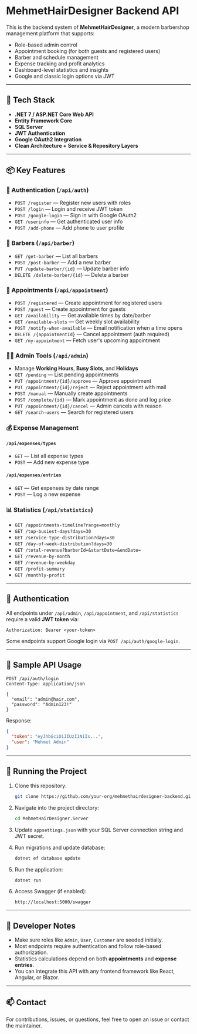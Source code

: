 # MehmetHairDesigner Backend API

This is the backend system of **MehmetHairDesigner**, a modern barbershop management platform that supports:

- Role-based admin control  
- Appointment booking (for both guests and registered users)  
- Barber and schedule management  
- Expense tracking and profit analytics  
- Dashboard-level statistics and insights  
- Google and classic login options via JWT  

---

## 🚀 Tech Stack

- **.NET 7 / ASP.NET Core Web API**  
- **Entity Framework Core**  
- **SQL Server**  
- **JWT Authentication**  
- **Google OAuth2 Integration**  
- **Clean Architecture + Service & Repository Layers**

---

## 📦 Key Features

### 🔐 Authentication (`/api/auth`)
- `POST /register` — Register new users with roles  
- `POST /login` — Login and receive JWT token  
- `POST /google-login` — Sign in with Google OAuth2  
- `GET /userinfo` — Get authenticated user info  
- `POST /add-phone` — Add phone to user profile  

### 💈 Barbers (`/api/barber`)
- `GET /get-barber` — List all barbers  
- `POST /post-barber` — Add a new barber  
- `PUT /update-barber/{id}` — Update barber info  
- `DELETE /delete-barber/{id}` — Delete a barber  

### 📅 Appointments (`/api/appointment`)
- `POST /registered` — Create appointment for registered users  
- `POST /guest` — Create appointment for guests  
- `GET /availability` — Get available times by date/barber  
- `GET /available-slots` — Get weekly slot availability  
- `POST /notify-when-available` — Email notification when a time opens  
- `DELETE /{appointmentId}` — Cancel appointment (auth required)  
- `GET /my-appointment` — Fetch user's upcoming appointment  

### 🧑‍💼 Admin Tools (`/api/admin`)
- Manage **Working Hours**, **Busy Slots**, and **Holidays**  
- `GET /pending` — List pending appointments  
- `PUT /appointment/{id}/approve` — Approve appointment  
- `PUT /appointment/{id}/reject` — Reject appointment with mail  
- `POST /manual` — Manually create appointments  
- `POST /complete/{id}` — Mark appointment as done and log price  
- `PUT /appointment/{id}/cancel` — Admin cancels with reason  
- `GET /search-users` — Search for registered users  

### 💰 Expense Management
#### `/api/expenses/types`
- `GET` — List all expense types  
- `POST` — Add new expense type  

#### `/api/expenses/entries`
- `GET` — Get expenses by date range  
- `POST` — Log a new expense  

### 📊 Statistics (`/api/statistics`)
- `GET /appointments-timeline?range=monthly`  
- `GET /top-busiest-days?days=30`  
- `GET /service-type-distribution?days=30`  
- `GET /day-of-week-distribution?days=30`  
- `GET /total-revenue?barberId=&startDate=&endDate=`  
- `GET /revenue-by-month`  
- `GET /revenue-by-weekday`  
- `GET /profit-summary`  
- `GET /monthly-profit`  

---

## 🔑 Authentication

All endpoints under `/api/admin`, `/api/appointment`, and `/api/statistics` require a valid **JWT token** via:

```
Authorization: Bearer <your-token>
```

Some endpoints support Google login via `POST /api/auth/google-login`.

---

## 📂 Sample API Usage

```http
POST /api/auth/login
Content-Type: application/json

{
  "email": "admin@hair.com",
  "password": "Admin123!"
}
```

Response:

```json
{
  "token": "eyJhbGciOiJIUzI1NiIs...",
  "user": "Mehmet Admin"
}
```

---

## 🧪 Running the Project

1. Clone this repository:
   ```bash
   git clone https://github.com/your-org/mehmethairdesigner-backend.git
   ```

2. Navigate into the project directory:
   ```bash
   cd MehmetHairDesigner.Server
   ```

3. Update `appsettings.json` with your SQL Server connection string and JWT secret.

4. Run migrations and update database:
   ```bash
   dotnet ef database update
   ```

5. Run the application:
   ```bash
   dotnet run
   ```

6. Access Swagger (if enabled):
   ```
   http://localhost:5000/swagger
   ```

---

## 📌 Developer Notes

- Make sure roles like `Admin`, `User`, `Customer` are seeded initially.  
- Most endpoints require authentication and follow role-based authorization.  
- Statistics calculations depend on both **appointments** and **expense entries**.  
- You can integrate this API with any frontend framework like React, Angular, or Blazor.  

---

## 📫 Contact

For contributions, issues, or questions, feel free to open an issue or contact the maintainer.
